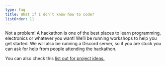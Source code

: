 ```yaml
---
type: faq
title: What if I don’t know how to code?
listOrder: 11
---
```

Not a problem! A hackathon is one of the best places to learn programming,
electronics or whatever you want! We’ll be running workshops to help you get
started. We will also be running a Discord server, so if you are stuck you can
ask for help from people attending the hackathon.

You can also check this [list out for project ideas.](https://hack.athon.uk/attending/projects/)

